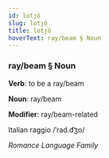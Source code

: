 ```yaml
---
id: lotȷö
slug: lotȷö
title: lotȷö
hoverText: ray/beam § Noun
---
```


### ray/beam § Noun

**Verb**: to be a ray/beam

**Noun**: ray/beam

**Modifier**: ray/beam-related

Italian raggio /ˈrad.d͡ʒo/

*Romance Language Family*